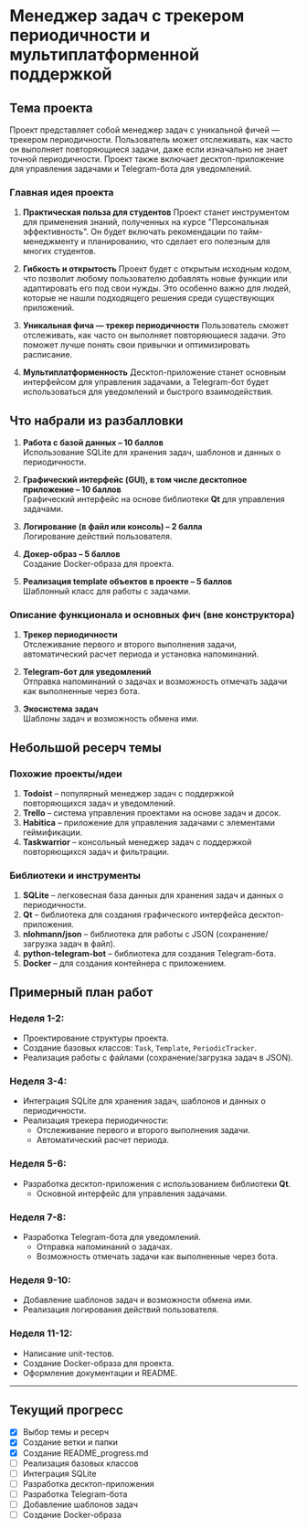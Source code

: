 # Менеджер задач с трекером периодичности и мультиплатформенной поддержкой

## Тема проекта
Проект представляет собой менеджер задач с уникальной фичей — трекером периодичности. Пользователь может отслеживать, как часто он выполняет повторяющиеся задачи, даже если изначально не знает точной периодичности. Проект также включает десктоп-приложение для управления задачами и Telegram-бота для уведомлений.

### Главная идея проекта
1. **Практическая польза для студентов**
   Проект станет инструментом для применения знаний, полученных на курсе "Персональная эффективность". Он будет включать рекомендации по тайм-менеджменту и планированию, что сделает его полезным для многих студентов.

3. **Гибкость и открытость**
   Проект будет с открытым исходным кодом, что позволит любому пользователю добавлять новые функции или адаптировать его под свои нужды. Это особенно важно для людей, которые не нашли подходящего решения среди существующих приложений.

5. **Уникальная фича — трекер периодичности**
   Пользователь сможет отслеживать, как часто он выполняет повторяющиеся задачи. Это поможет лучше понять свои привычки и оптимизировать расписание.

7. **Мультиплатформенность**
   Десктоп-приложение станет основным интерфейсом для управления задачами, а Telegram-бот будет использоваться для уведомлений и быстрого взаимодействия.


## Что набрали из разбалловки
1. **Работа с базой данных – 10 баллов**  
   Использование SQLite для хранения задач, шаблонов и данных о периодичности.

2. **Графический интерфейс (GUI), в том числе десктопное приложение – 10 баллов**  
   Графический интерфейс на основе библиотеки **Qt** для управления задачами.

3. **Логирование (в файл или консоль) – 2 балла**  
   Логирование действий пользователя.

4. **Докер-образ – 5 баллов**  
   Создание Docker-образа для проекта.

5. **Реализация template объектов в проекте – 5 баллов**  
   Шаблонный класс для работы с задачами.

### Описание функционала и основных фич (вне конструктора)
1. **Трекер периодичности**  
   Отслеживание первого и второго выполнения задачи, автоматический расчет периода и установка напоминаний.

2. **Telegram-бот для уведомлений**  
   Отправка напоминаний о задачах и возможность отмечать задачи как выполненные через бота.

3. **Экосистема задач**  
   Шаблоны задач и возможность обмена ими.


## Небольшой ресерч темы
### Похожие проекты/идеи
1. **Todoist** – популярный менеджер задач с поддержкой повторяющихся задач и уведомлений.
2. **Trello** – система управления проектами на основе задач и досок.
3. **Habitica** – приложение для управления задачами с элементами геймификации.
4. **Taskwarrior** – консольный менеджер задач с поддержкой повторяющихся задач и фильтрации.

### Библиотеки и инструменты
1. **SQLite** – легковесная база данных для хранения задач и данных о периодичности.
2. **Qt** – библиотека для создания графического интерфейса десктоп-приложения.
3. **nlohmann/json** – библиотека для работы с JSON (сохранение/загрузка задач в файл).
4. **python-telegram-bot** – библиотека для создания Telegram-бота.
6. **Docker** – для создания контейнера с приложением.


## Примерный план работ
### Неделя 1-2:
- Проектирование структуры проекта.
- Создание базовых классов: `Task`, `Template`, `PeriodicTracker`.
- Реализация работы с файлами (сохранение/загрузка задач в JSON).

### Неделя 3-4:
- Интеграция SQLite для хранения задач, шаблонов и данных о периодичности.
- Реализация трекера периодичности:
  - Отслеживание первого и второго выполнения задачи.
  - Автоматический расчет периода.

### Неделя 5-6:
- Разработка десктоп-приложения с использованием библиотеки **Qt**.
  - Основной интерфейс для управления задачами.

### Неделя 7-8:
- Разработка Telegram-бота для уведомлений.
  - Отправка напоминаний о задачах.
  - Возможность отмечать задачи как выполненные через бота.

### Неделя 9-10:
- Добавление шаблонов задач и возможности обмена ими.
- Реализация логирования действий пользователя.

### Неделя 11-12:
- Написание unit-тестов.
- Создание Docker-образа для проекта.
- Оформление документации и README.

---

## Текущий прогресс
- [x] Выбор темы и ресерч
- [x] Создание ветки и папки
- [x] Создание README_progress.md
- [ ] Реализация базовых классов
- [ ] Интеграция SQLite
- [ ] Разработка десктоп-приложения
- [ ] Разработка Telegram-бота
- [ ] Добавление шаблонов задач
- [ ] Создание Docker-образа
